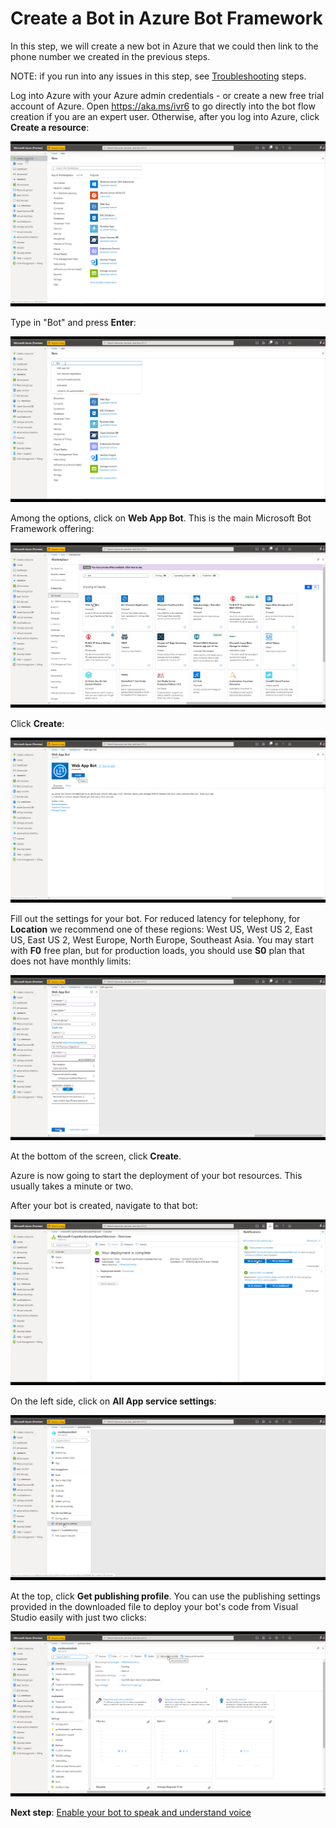 # Create a Bot in Azure Bot Framework

In this step, we will create a new bot in Azure that we could then link to the phone number we created in the previous steps.

NOTE: if you run into any issues in this step, see [Troubleshooting](TroubleshootingTelephonyBot.md) steps.

Log into Azure with your Azure admin credentials - or create a new free trial account of Azure. 
Open https://aka.ms/ivr6 to go directly into the bot flow creation if you are an expert user.  Otherwise, after you log into Azure, click **Create a resource**:

![](images/create-a-bot/c001-create-a-resource.png)

Type in "Bot" and press **Enter**:

![](images/create-a-bot/c002-type-bot.png)

Among the options, click on **Web App Bot**.  This is the main Microsoft Bot Framework offering:

![](images/create-a-bot/c003-click-web-app-bot.png)

Click **Create**:

![](images/create-a-bot/c004-click-create.png)

Fill out the settings for your bot.  For reduced latency for telephony, for **Location** we recommend one of these regions:  West US, West US 2, East US, East US 2, West Europe, North Europe, Southeast Asia.  You may start with **F0** free plan, but for production loads, you should use **S0** plan that does not have monthly limits:

![](images/create-a-bot/c005-fill-out-settings.png)

At the bottom of the screen, click **Create**.  

Azure is now going to start the deployment of your bot resources.  This usually takes a minute or two.  

After your bot is created, navigate to that bot:

![](images/create-a-bot/c011-go-to-speech-services.png)

On the left side, click on **All App service settings**:

![](images/create-a-bot/c018-click-on-all-app-service-settings.png)

At the top, click **Get publishing profile**.  You can use the publishing settings provided in the downloaded file to deploy your bot's code from Visual Studio easily with just two clicks: 

![](images/create-a-bot/c019-click-on-get-publish-profile.png)

**Next step**:  [Enable your bot to speak and understand voice](CreateSpeechResource.md)
